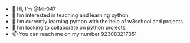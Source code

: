 - 👋 Hi, I’m @Mir047
- 👀 I’m interested in teaching and learning python.
- 🌱 I’m currently learning python with the help of w3school and projects.
- 💞️ I’m looking to collaborate on python projects.
- 📫 You can reach me on my number 923083217351

<!---
Mir047/Mir047 is a ✨ special ✨ repository because its `README.md` (this file) appears on your GitHub profile.
You can click the Preview link to take a look at your changes.
--->
